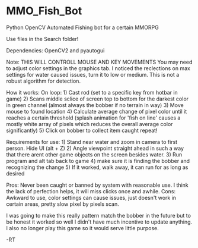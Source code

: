 # MMO_Fish_Bot
Python OpenCV Automated Fishing bot for a certain MMORPG

Use files in the Search folder!


Dependencies: OpenCV2 and pyautogui

Note: THIS WILL CONTROLL MOUSE AND KEY MOVEMENTS 
You may need to adjust color settings in the graphics tab. I noticed the reclections on max settings for water caused issues, turn it to low or medium.
This is not a robust algorithm for detection.


How it works: 
	On loop:
		1) Cast rod (set to a specific key from hotbar in game)
		2) Scans middle sclice of screen top to bottom for the darkest color in green channel (almost always the bobber if no terrain in way)
		3) Move mouse to found location
		4) Calculate average change of pixel color until it reaches a certain threshold (splash animation for 'fish on line' causes
						a mostly white array of pixels which reduces the overall average color significantly)
		5) Click on bobber to collect item caught
	repeat!
	
Requirements for use:
	1) Stand near water and zoom in camera to first person. Hide UI (alt + Z)
	2) Angle viewpoint straight ahead in such a way that there arent other game objects on the screen besides water.
	3) Run program and alt tab back to game
	4) make sure it is finding the bobber and recognizing the change
	5) If it worked, walk away, it can run for as long as desired
	
Pros: Never been caught or banned by system with reasonable use. I think the lack of perfection helps, it will miss clicks once and awhile.
Cons: Awkward to use, color settings can cause issues, just doesn't work in certain areas, pretty slow pixel by pixels scan. 

I was going to make this really pattern match the bobber in the future but to be honest it worked so well I didn't have much incentive to 
update anything. I also no longer play this game so it would serve little purpose.

-RT
